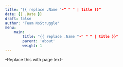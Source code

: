 ```yaml
---
title: "{{ replace .Name "-" " " | title }}"
date: {{ .Date }}
draft: false
author: "Team NoStruggle"
menu: 
    main: 
        title: "{{ replace .Name "-" " " | title }}"
        parent: 'about'
        weight: 1
---
```


-Replace this with page text-